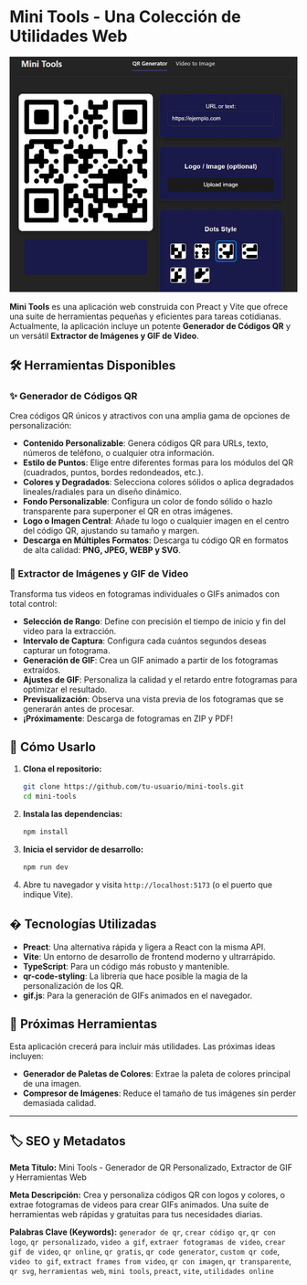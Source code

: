 # Mini Tools - Una Colección de Utilidades Web

![alt text](image.jpg)

**Mini Tools** es una aplicación web construida con Preact y Vite que ofrece una suite de herramientas pequeñas y eficientes para tareas cotidianas. Actualmente, la aplicación incluye un potente **Generador de Códigos QR** y un versátil **Extractor de Imágenes y GIF de Video**.

## 🛠️ Herramientas Disponibles

### ✨ Generador de Códigos QR

Crea códigos QR únicos y atractivos con una amplia gama de opciones de personalización:

- **Contenido Personalizable**: Genera códigos QR para URLs, texto, números de teléfono, o cualquier otra información.
- **Estilo de Puntos**: Elige entre diferentes formas para los módulos del QR (cuadrados, puntos, bordes redondeados, etc.).
- **Colores y Degradados**: Selecciona colores sólidos o aplica degradados lineales/radiales para un diseño dinámico.
- **Fondo Personalizable**: Configura un color de fondo sólido o hazlo transparente para superponer el QR en otras imágenes.
- **Logo o Imagen Central**: Añade tu logo o cualquier imagen en el centro del código QR, ajustando su tamaño y margen.
- **Descarga en Múltiples Formatos**: Descarga tu código QR en formatos de alta calidad: **PNG, JPEG, WEBP y SVG**.

### 🎥 Extractor de Imágenes y GIF de Video

Transforma tus videos en fotogramas individuales o GIFs animados con total control:

- **Selección de Rango**: Define con precisión el tiempo de inicio y fin del video para la extracción.
- **Intervalo de Captura**: Configura cada cuántos segundos deseas capturar un fotograma.
- **Generación de GIF**: Crea un GIF animado a partir de los fotogramas extraídos.
- **Ajustes de GIF**: Personaliza la calidad y el retardo entre fotogramas para optimizar el resultado.
- **Previsualización**: Observa una vista previa de los fotogramas que se generarán antes de procesar.
- **¡Próximamente**: Descarga de fotogramas en ZIP y PDF!

## 🚀 Cómo Usarlo

1.  **Clona el repositorio:**
    ```bash
    git clone https://github.com/tu-usuario/mini-tools.git
    cd mini-tools
    ```
2.  **Instala las dependencias:**
    ```bash
    npm install
    ```
3.  **Inicia el servidor de desarrollo:**
    ```bash
    npm run dev
    ```
4.  Abre tu navegador y visita `http://localhost:5173` (o el puerto que indique Vite).

## � Tecnologías Utilizadas

- **Preact**: Una alternativa rápida y ligera a React con la misma API.
- **Vite**: Un entorno de desarrollo de frontend moderno y ultrarrápido.
- **TypeScript**: Para un código más robusto y mantenible.
- **qr-code-styling**: La librería que hace posible la magia de la personalización de los QR.
- **gif.js**: Para la generación de GIFs animados en el navegador.

## 🔮 Próximas Herramientas

Esta aplicación crecerá para incluir más utilidades. Las próximas ideas incluyen:

- **Generador de Paletas de Colores**: Extrae la paleta de colores principal de una imagen.
- **Compresor de Imágenes**: Reduce el tamaño de tus imágenes sin perder demasiada calidad.

---

## 🏷️ SEO y Metadatos

**Meta Título:** Mini Tools - Generador de QR Personalizado, Extractor de GIF y Herramientas Web

**Meta Descripción:** Crea y personaliza códigos QR con logos y colores, o extrae fotogramas de videos para crear GIFs animados. Una suite de herramientas web rápidas y gratuitas para tus necesidades diarias.

**Palabras Clave (Keywords):**
`generador de qr`, `crear código qr`, `qr con logo`, `qr personalizado`, `video a gif`, `extraer fotogramas de video`, `crear gif de video`, `qr online`, `qr gratis`, `qr code generator`, `custom qr code`, `video to gif`, `extract frames from video`, `qr con imagen`, `qr transparente`, `qr svg`, `herramientas web`, `mini tools`, `preact`, `vite`, `utilidades online`
